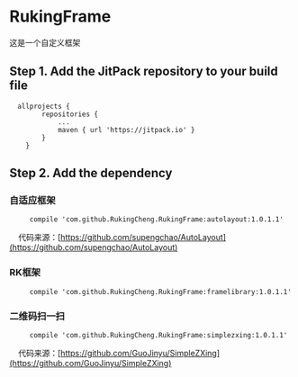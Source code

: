 # RukingFrame
这是一个自定义框架

## Step 1. Add the JitPack repository to your build file
	
```
  allprojects {
		repositories {
			...
			maven { url 'https://jitpack.io' }
		}
	}
```
  
## Step 2. Add the dependency
### 自适应框架
``` 
     compile 'com.github.RukingCheng.RukingFrame:autolayout:1.0.1.1'
 ```
     代码来源：[https://github.com/supengchao/AutoLayout](https://github.com/supengchao/AutoLayout)
   
### RK框架
``` 
     compile 'com.github.RukingCheng.RukingFrame:framelibrary:1.0.1.1'
```
  
### 二维码扫一扫
``` 
     compile 'com.github.RukingCheng.RukingFrame:simplezxing:1.0.1.1'
```
     代码来源：[https://github.com/GuoJinyu/SimpleZXing](https://github.com/GuoJinyu/SimpleZXing)
       

      
